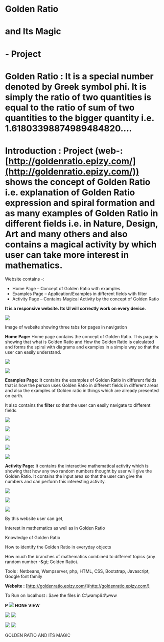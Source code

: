 #
# **Golden Ratio**

#

# and Its Magic

# - Project

# **Golden Ratio** : It is a special number denoted by Greek symbol phi. It is simply the ratio of two quantities is equal to the ratio of sum of two quantities to the bigger quantity i.e. 1.61803398874989484820….

# **Introduction** : Project (web-: [http://goldenratio.epizy.com/](http://goldenratio.epizy.com/)) shows the concept of Golden Ratio i.e. explanation of Golden Ratio expression and spiral formation and as many examples of Golden Ratio in different fields i.e. in Nature, Design, Art and many others and also contains a magical activity by which user can take more interest in mathematics.

Website contains -:

- Home Page – Concept of Golden Ratio with examples
- Examples Page – Application/Examples in different fields with filter
- Activity Page – Contains Magical Activity by the concept of Golden Ratio

**It is a responsive website. Its UI will correctly work on every device.**

![](RackMultipart20200829-4-h70hsh_html_9d0b555b286e3fb9.png)

Image of website showing three tabs for pages in navigation

**Home Page:** Home page contains the concept of Golden Ratio. This page is showing that what is Golden Ratio and How the Golden Ratio is calculated and forms the spiral with diagrams and examples in a simple way so that the user can easily understand.

![](RackMultipart20200829-4-h70hsh_html_1a4b1780a54d5a14.png)

![](RackMultipart20200829-4-h70hsh_html_d816f0693a52a21c.png)

**Examples Page:** It contains the examples of Golden Ratio in different fields that is how the person uses Golden Ratio in different fields in different areas and also the examples of Golden ratio in things which are already presented on earth.

It also contains the **filter** so that the user can easily navigate to different fields.

![](RackMultipart20200829-4-h70hsh_html_d5c6d36277112790.png)

![](RackMultipart20200829-4-h70hsh_html_9fa27f593f56cb01.png)

![](RackMultipart20200829-4-h70hsh_html_1dfc736abdaa3467.png)

![](RackMultipart20200829-4-h70hsh_html_b23aadc5c0c5d98b.png)

![](RackMultipart20200829-4-h70hsh_html_f0c25a8289ab3e45.png)

**Activity Page:** It contains the interactive mathematical activity which is showing that how any two random numbers thought by user will give the Golden Ratio. It contains the input area so that the user can give the numbers and can perform this interesting activity.

![](RackMultipart20200829-4-h70hsh_html_ae58bf16f501a788.png)

![](RackMultipart20200829-4-h70hsh_html_ece622cd895f1dd9.png)

![](RackMultipart20200829-4-h70hsh_html_f91ec15aa9060a69.png)

By this website user can get,

Interest in mathematics as well as in Golden Ratio

Knowledge of Golden Ratio

How to identify the Golden Ratio in everyday objects

How much the branches of mathematics combined to different topics (any random number -\&gt; Golden Ratio).

Tools : Netbeans, Wampserver, php, HTML, CSS, Bootstrap, Javascript, Google font family

**Website :** [http://goldenratio.epizy.com/](http://goldenratio.epizy.com/)

To Run on localhost : Save the files in C:\wamp64\www

**P ![](RackMultipart20200829-4-h70hsh_html_a3c42c7617d49065.jpg) HONE VIEW**

![](RackMultipart20200829-4-h70hsh_html_5f357c4d64fd6767.jpg) ![](RackMultipart20200829-4-h70hsh_html_daf38b5f603f746f.jpg)

![](RackMultipart20200829-4-h70hsh_html_74c145e885a20781.jpg) ![](RackMultipart20200829-4-h70hsh_html_c1ed034d78b4a36a.jpg)

GOLDEN RATIO AND ITS MAGIC
